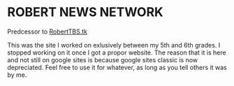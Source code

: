 # ROBERT NEWS NETWORK
Predcessor to [RobertTBS.tk](http://roberttbs.tk "RobertTBS.tk")

This was the site I worked on exlusively between my 5th and 6th grades. I stopped working on it once I got a propor website. The reason that it is here and not still on google sites is because google sites classic is now depreciated. Feel free to use it for whatever, as long as you tell others it was by me.
